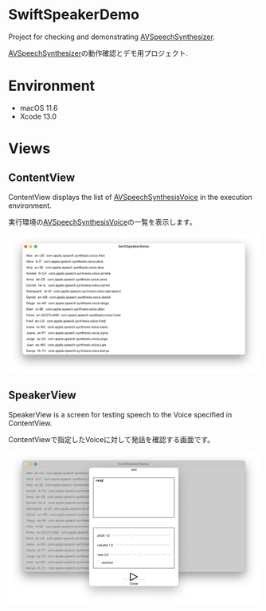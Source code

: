 # SwiftSpeakerDemo

Project for checking and demonstrating [AVSpeechSynthesizer](https://developer.apple.com/documentation/avfaudio/avspeechsynthesizer).

[AVSpeechSynthesizer](https://developer.apple.com/documentation/avfaudio/avspeechsynthesizer)の動作確認とデモ用プロジェクト.

# Environment

- macOS 11.6
- Xcode 13.0

# Views

## ContentView

ContentView displays the list of [AVSpeechSynthesisVoice](https://developer.apple.com/documentation/avfaudio/avspeechsynthesisvoice) in the execution environment.

実行環境の[AVSpeechSynthesisVoice](https://developer.apple.com/documentation/avfaudio/avspeechsynthesisvoice)の一覧を表示します。

![images/voice-list.png](images/voice-list.png)

## SpeakerView

SpeakerView is a screen for testing speech to the Voice specified in ContentView.

ContentViewで指定したVoiceに対して発話を確認する画面です。

![images/speaker-view.png](images/speaker-view.png)
